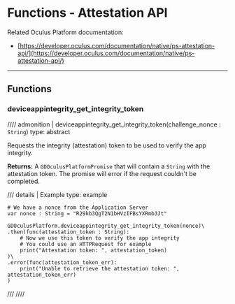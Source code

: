 # Functions - Attestation API
Related Oculus Platform documentation:

- [https://developer.oculus.com/documentation/native/ps-attestation-api/](https://developer.oculus.com/documentation/native/ps-attestation-api/)

------
## Functions

### deviceappintegrity_get_integrity_token
//// admonition | deviceappintegrity_get_integrity_token(challenge_nonce : `String`)
    type: abstract

Requests the integrity (attestation) token to be used to verify the app integrity.

**Returns:** A `GDOculusPlatformPromise` that will contain a `String` with the attestation token. The promise will error if the request couldn't be completed.

/// details | Example
    type: example
``` gdscript linenums="1"
# We have a nonce from the Application Server
var nonce : String = "R29kb3QgT2N1bHVzIFBsYXRmb3Jt"

GDOculusPlatform.deviceappintegrity_get_integrity_token(nonce)\
.then(func(attestation_token : String):
    # Now we use this token to verify the app integrity
    # You could use an HTTPRequest for example
    print("Attestation token: ", attestation_token)
)\
.error(func(attestation_token_err):
    print("Unable to retrieve the attestation token: ", attestation_token_err)
)
```
///
////
